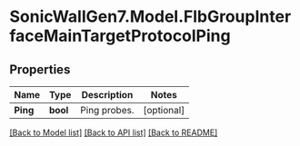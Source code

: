 # SonicWallGen7.Model.FlbGroupInterfaceMainTargetProtocolPing

## Properties

Name | Type | Description | Notes
------------ | ------------- | ------------- | -------------
**Ping** | **bool** | Ping probes. | [optional] 

[[Back to Model list]](../README.md#documentation-for-models) [[Back to API list]](../README.md#documentation-for-api-endpoints) [[Back to README]](../README.md)

